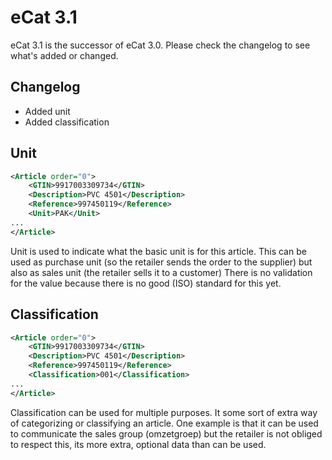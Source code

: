 # eCat 3.1

eCat 3.1 is the successor of eCat 3.0. Please check the changelog to see what's added or changed.

## Changelog

- Added unit
- Added classification

## Unit

```xml
<Article order="0">
    <GTIN>9917003309734</GTIN>
    <Description>PVC 4501</Description>
    <Reference>997450119</Reference>
    <Unit>PAK</Unit>
...
</Article>
```

Unit is used to indicate what the basic unit is for this article. This can be used as purchase unit (so the retailer sends the order to the supplier) but also as sales unit (the retailer sells it to a customer)
There is no validation for the value because there is no good (ISO) standard for this yet.

## Classification

```xml
<Article order="0">
    <GTIN>9917003309734</GTIN>
    <Description>PVC 4501</Description>
    <Reference>997450119</Reference>
    <Classification>001</Classification>
...
</Article>
```

Classification can be used for multiple purposes. It some sort of extra way of categorizing or classifying an article. One example is that it can be used to communicate the sales group (omzetgroep) but the retailer is not obliged to respect this, its more extra, optional data than can be used.
